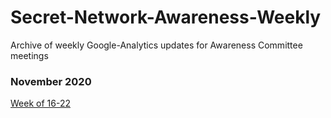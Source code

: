 # Secret-Network-Awareness-Weekly
Archive of weekly Google-Analytics updates for Awareness Committee meetings

### November 2020
[Week of 16-22](https://docs.google.com/presentation/d/1yy38QKeSLLQiW1Q8c9vNwQtK3GzXvJFp9xfsTvAfGgg/edit?usp=sharing)
